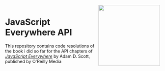<img src="cover.png" width="200" align="right" />

# JavaScript Everywhere API

This repository contains code resolutions of the book i did so far for the API chapters of [_JavaScript Everywhere_](https://www.jseverywhere.io/) by Adam D. Scott, published by O'Reilly Media
